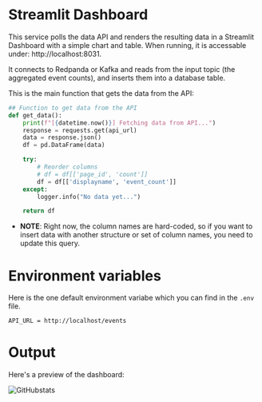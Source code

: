 # Streamlit Dashboard

This service polls the data API and renders the resulting data in a Streamlit Dashboard with a simple chart and table. When running, it is accessable under: http://localhost:8031.

It connects to Redpanda or Kafka and reads from the input topic (the aggregated event counts), and inserts them into a database table.

This is the main function that gets the data from the API:

```python
## Function to get data from the API
def get_data():
    print(f"[{datetime.now()}] Fetching data from API...")
    response = requests.get(api_url)
    data = response.json()
    df = pd.DataFrame(data)

    try:
        # Reorder columns
        # df = df[['page_id', 'count']]
        df = df[['displayname', 'event_count']]
    except:
        logger.info("No data yet...")

    return df
```
* **NOTE**: Right now, the column names are hard-coded, so if you want to insert data with another structure or set of column names,  you need to update this query.

# Environment variables

Here is the one default environment variabe which you can find in the `.env` file.

```
API_URL = http://localhost/events
```

# Output

Here's a preview of the dashboard:

![GitHubstats](https://github.com/user-attachments/assets/c3f1c9d9-e48e-470c-902f-9152be57aec1)


